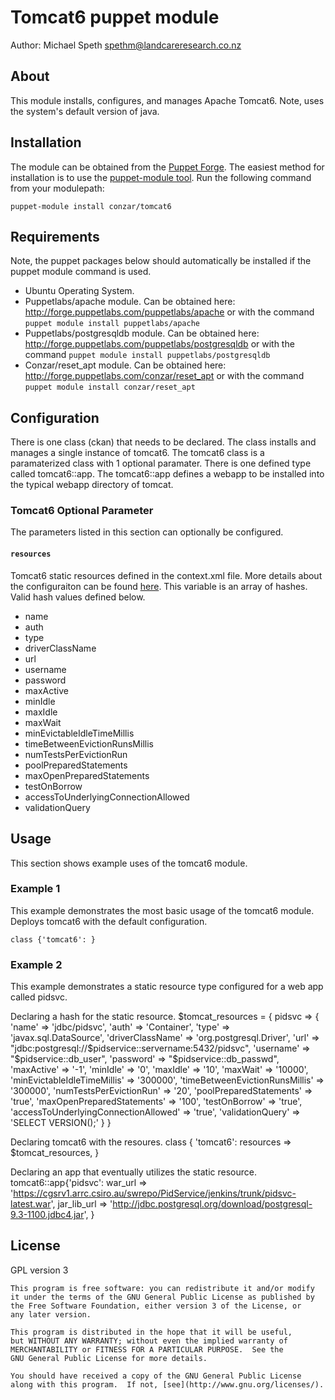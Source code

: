 # Tomcat6 puppet module

Author: Michael Speth <spethm@landcareresearch.co.nz>

## About

This module installs, configures, and manages Apache Tomcat6.
Note, uses the system's default version of java.

## Installation

The module can be obtained from the [Puppet Forge](http://forge.puppetlabs.com/conzar/tomcat6).  The easiest method for installation is to use the
[puppet-module tool](https://github.com/puppetlabs/puppet-module-tool).  Run the following command from your modulepath:

`puppet-module install conzar/tomcat6`

## Requirements
Note, the puppet packages below should automatically be installed if the puppet module command is used.

 * Ubuntu Operating System.
 * Puppetlabs/apache module.  Can be obtained here: http://forge.puppetlabs.com/puppetlabs/apache or with the command `puppet module install puppetlabs/apache`
 * Puppetlabs/postgresqldb module.  Can be obtained here: http://forge.puppetlabs.com/puppetlabs/postgresqldb or with the command `puppet module install puppetlabs/postgresqldb`
 * Conzar/reset_apt module.  Can be obtained here: http://forge.puppetlabs.com/conzar/reset_apt or with the command `puppet module install conzar/reset_apt`

## Configuration

There is one class (ckan) that needs to be declared.  The class installs and manages a single instance of tomcat6.  The tomcat6 class is a paramaterized class with 1 optional paramater.
There is one defined type called tomcat6::app.  The tomcat6::app defines a webapp to be installed into the typical webapp directory of tomcat.  

### Tomcat6 Optional Parameter

The parameters listed in this section can optionally be configured.

#### `resources`
Tomcat6 static resources defined in the context.xml file.  More details about the configuraiton can be found [here](http://tomcat.apache.org/tomcat-6.0-doc/config/resources.html).
 This variable is an array of hashes.  Valid hash values defined below.
  * name
  * auth
  * type
  * driverClassName
  * url
  * username
  * password
  * maxActive
  * minIdle
  * maxIdle
  * maxWait
  * minEvictableIdleTimeMillis
  * timeBetweenEvictionRunsMillis
  * numTestsPerEvictionRun
  * poolPreparedStatements
  * maxOpenPreparedStatements
  * testOnBorrow
  * accessToUnderlyingConnectionAllowed
  * validationQuery


## Usage

This section shows example uses of the tomcat6 module.

### Example 1
This example demonstrates the most basic usage of the tomcat6 module.
Deploys tomcat6 with the default configuration.

	class {'tomcat6': }

### Example 2
This example demonstrates a static resource type configured for a web app called pidsvc.

Declaring a hash for the static resource.
  $tomcat_resources = {
    pidsvc => {
			'name' => 'jdbc/pidsvc',
			'auth' => 'Container',
			'type' => 'javax.sql.DataSource',
			'driverClassName' => 'org.postgresql.Driver',
			'url' => "jdbc:postgresql://$pidservice::servername:5432/pidsvc",
			'username' => "$pidservice::db_user",
			'password' => "$pidservice::db_passwd",
			'maxActive' => '-1',
			'minIdle' => '0',
			'maxIdle' => '10',
			'maxWait' => '10000',
			'minEvictableIdleTimeMillis' => '300000',
			'timeBetweenEvictionRunsMillis' => '300000',
			'numTestsPerEvictionRun' => '20',
			'poolPreparedStatements' => 'true',
			'maxOpenPreparedStatements' => '100',
			'testOnBorrow' => 'true',
			'accessToUnderlyingConnectionAllowed' => 'true',
			'validationQuery' => 'SELECT VERSION();'
    }
  }
  
Declaring tomcat6 with the resoures.
  class { 'tomcat6': 
    resources => $tomcat_resources,
  }

Declaring an app that eventually utilizes the static resource.
  tomcat6::app{'pidsvc':
    war_url => 'https://cgsrv1.arrc.csiro.au/swrepo/PidService/jenkins/trunk/pidsvc-latest.war',
    jar_lib_url => 'http://jdbc.postgresql.org/download/postgresql-9.3-1100.jdbc4.jar',
  }

## License

GPL version 3

    This program is free software: you can redistribute it and/or modify
    it under the terms of the GNU General Public License as published by
    the Free Software Foundation, either version 3 of the License, or
    any later version.

    This program is distributed in the hope that it will be useful,
    but WITHOUT ANY WARRANTY; without even the implied warranty of
    MERCHANTABILITY or FITNESS FOR A PARTICULAR PURPOSE.  See the
    GNU General Public License for more details.

    You should have received a copy of the GNU General Public License
    along with this program.  If not, [see](http://www.gnu.org/licenses/).
